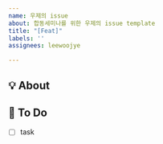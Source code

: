 ```yaml
---
name: 우제의 issue
about: 합동세미나를 위한 우제의 issue template
title: "[Feat]"
labels: ''
assignees: leewoojye

---
```


## 💡 About
<!--무엇에 관한 이슈인지 소개해주세요.-->

## 📝 To Do
- [ ] task
